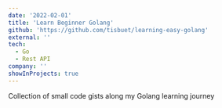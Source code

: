 ```yaml
---
date: '2022-02-01'
title: 'Learn Beginner Golang'
github: 'https://github.com/tisbuet/learning-easy-golang'
external: ''
tech:
  - Go
  - Rest API
company: ''
showInProjects: true
---
```


Collection of small code gists along my Golang learning journey